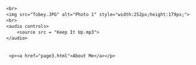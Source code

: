 
<html>
<head>
    <title>My Website Title</title>
</head>
<body>
    
    
    <br>
    <img src="Tobey.JPG" alt="Photo 1" style="width:252px;height:179px;">
    <br>
    <audio controls>
        <source src = "Keep It Up.mp3">
    </audio>

     
     <p><a href="page3.html">About Me</a></p>
    
</body>
</html>

